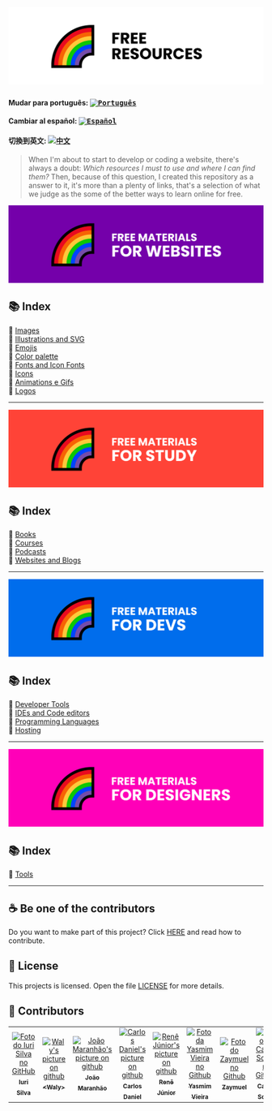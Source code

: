 <h1 align="center">
  <img src="assets/image/logoen.png">
</h1>

#### Mudar para português: <kbd>[<img title="Português" alt="Português" src="../../flags/br.jpg" width="22">](../../README.md)</kbd>

#### Cambiar al español: <kbd>[<img title="Español" alt="Español" src="../../flags/es.png" width="22">](../espanol/README.es.md)</kbd>

#### 切換到英文: <kbd>[<img title="中文" alt="中文" src="../../flags/cn.png" width="22">](../中文/README.cn.md)</kbd>

> When I'm about to start to develop or coding a website, there's always a doubt: <i>Which resources I must to use and where I can find them?</i>
> Then, because of this question, I created this repository as a answer to it, it's more than a plenty of links, that's a selection of what we judge as the some of the better ways to learn online for free.

<img src="assets/image/banner1en.png">

## 📚 Index

🔖 [Images](pages/free-materials-for-websites.en.md#-images)<br>
🔖 [Illustrations and SVG](pages/free-materials-for-websites.en.md#-illustrations-and-svg)<br>
🔖 [Emojis](pages/free-materials-for-websites.en.md#-emojis)<br>
🔖 [Color palette](pages/free-materials-for-websites.en.md#-color-palette)<br>
🔖 [Fonts and Icon Fonts](pages/free-materials-for-websites.en.md#-fonts-and-icon-fonts)<br>
🔖 [Icons](pages/free-materials-for-websites.en.md#-icons)<br>
🔖 [Animations e Gifs](pages/free-materials-for-websites.en.md#-animations-and-gifs)<br>
🔖 [Logos](pages/free-materials-for-websites.en.md#-logos)<br>

---

<img src="assets/image/banner2en.png">

## 📚 Index

🔖 [Books](pages/free-materials-for-studies.en.md#-books)<br>
🔖 [Courses](pages/free-materials-for-studies.en.md#-courses)<br>
🔖 [Podcasts](pages/free-materials-for-studies.en.md#-podcasts)<br>
🔖 [Websites and Blogs](pages/free-materials-for-studies.en.md#-websites-and-blogs)<br>

---

<img src="assets/image/banner3en.png">

## 📚 Index

🔖 [Developer Tools](pages/free-materials-for-devs.en.md#-developer-tools)<br>
🔖 [IDEs and Code editors](pages/free-materials-for-devs.en.md#-ides-and-code-editors)<br>
🔖 [Programming Languages](pages/free-materials-for-devs.en.md#-programming-languages)<br>
🔖 [Hosting](pages/free-materials-for-devs.en.md#-hosting)<br>

---

<img src="assets/image/banner4en.png">

## 📚 Index

🔖 [Tools](pages/free-materials-for-designers.en.md#-tools)<br>

---

## ☕ Be one of the contributors

Do you want to make part of this project? Click [HERE](CONTRIBUTING.en.md) and read how to contribute.<br>

## 🍜 License

This projects is  licensed. Open the file [LICENSE](LICENSE.en.md) for more details.<br>

## 🦄 Contributors

<table>
  <tr>
    <td align="center">
      <a href="https://github.com/iuricode">
        <img src="https://avatars3.githubusercontent.com/u/31936044" width="100px;" alt="Foto do Iuri Silva no GitHub"/><br>
        <sub>
          <b>Iuri Silva</b>
        </sub>
      </a>
    </td>
    <td align="center">
      <a href="https://github.com/walysonfelipe">
        <img src="https://avatars1.githubusercontent.com/u/35854466" width="100px;" alt="Waly's picture on github"/><br>
        <sub>
          <b><<!---->Waly></b>
        </sub>
      </a><br>
    </td>
    <td align="center">
      <a href="https://github.com/joaomaranhao">
        <img src="https://avatars0.githubusercontent.com/u/31970285" width="100px;" alt="João Maranhão's picture on github"/><br>
        <sub>
          <b>João Maranhão</b>
        </sub>
      </a><br>
    </td>
    <td align="center">
      <a href="https://github.com/z3ox1s">
        <img src="https://avatars0.githubusercontent.com/u/66672234" width="100px;" alt="Carlos Daniel's picture on github"/><br>
        <sub>
          <b>Carlos Daniel</b>
        </sub>
      </a><br>
    </td>
    <td align="center">
      <a href="https://github.com/reness0">
        <img src="https://avatars0.githubusercontent.com/u/49681380" width="100px;" alt="Renê Júnior's picture on github"/><br>
        <sub>
          <b>Renê Júnior</b>
        </sub>
      </a><br>
    </td>
    <td align="center">
      <a href="https://github.com/YasmimVieira">
        <img src="https://avatars.githubusercontent.com/u/47395019" width="100px;" alt="Foto da Yasmim Vieira no Github"/><br>
        <sub>
          <b>Yasmim Vieira</b>
        </sub>
      </a><br>
    </td>
     <td align="center">
      <a href="https://github.com/zaymuel">
        <img src="https://avatars.githubusercontent.com/u/63195645" width="100px;" alt="Foto do Zaymuel no Github"/><br>
        <sub>
          <b>Zaymuel</b>
        </sub>
      </a><br>
    </td>
    <td align="center">
      <a href="https://github.com/CarlosViniMSouza">
        <img src="https://avatars.githubusercontent.com/u/60679101" width="100px;" alt="Foto do Carlos Souza no Github"/><br>
        <sub>
          <b>Carlos Souza</b>
        </sub>
      </a><br>
    </td>
  </tr>
</table>